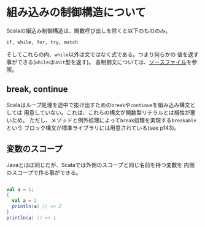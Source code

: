 # 組み込みの制御構造について

Scalaの組込み制御構造は、関数呼び出しを除くと以下のもののみ。
```
if, while, for, try, match
```
そしてこれらの内、`while`以外は文ではなく式である。つまり何らかの
値を返す事ができる(`while`は`Unit`型を返す)。
各制御文については、[ソースファイル](../src/builtinStructures.scala)を参照。

## break, continue

Scalaはループ処理を途中で抜け出すための`break`や`continue`を組み込み構文としては
用意していない。これは、これらの構文が関数型リテラルとは相性が悪いため。
ただし、メソッドと例外処理によって`break`処理を実現する`breakable`という
ブロック構文が標準ライブラリには用意されている(see p143)。

## 変数のスコープ

Javaとほぼ同じだが、Scalaでは外側のスコープと同じ名前を持つ変数を
内側のスコープで作る事ができる。

```scala

val a = 1;
{
  val a = 2
  println(a) // => 2
}
println(a) // => 1

```

